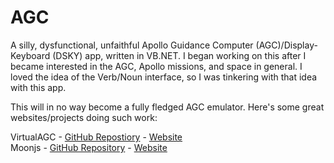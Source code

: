 # AGC

A silly, dysfunctional, unfaithful Apollo Guidance Computer (AGC)/Display-Keyboard (DSKY) app, written in VB.NET. I began working on this after I became interested in the AGC, Apollo missions, and space in general. I loved the idea of the Verb/Noun interface, so I was tinkering with that idea with this app.

This will in no way become a fully fledged AGC emulator. Here's some great websites/projects doing such work:

VirtualAGC - [GitHub Repostiory](https://github.com/virtualagc/virtualagc) - [Website](https://www.ibiblio.org/apollo)\
Moonjs - [GitHub Repository](https://github.com/siravan/moonjs) - [Website](https://svtsim.com/moonjs/agc.html)
